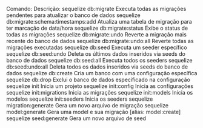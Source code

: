 Comando:	                                           Descrição:
sequelize db:migrate	                               Executa todas as migrações pendentes para atualizar o banco de dados
sequelize db:migrate:schema:timestamps:add	           Atualiza uma tabela de migração para ter marcação de data/hora
sequelize db:migrate:status	                           Exibe o status de todas as migrações
sequelize db:migrate:undo	                           Reverte a migração mais recente do banco de dados
sequelize db:migrate:undo:all	                       Reverte todas as migrações executadas
sequelize db:seed	                                   Executa um seeder específico
sequelize db:seed:undo	                               Deleta os últimos dados inseridos via seeds do banco de dados
sequelize db:seed:all	                               Executa todos os seeders
sequelize db:seed:undo:all	                           Deleta todos os dados inseridos via seeds do banco de dados
sequelize db:create	                                   Cria um banco com uma configuração específica
sequelize db:drop 	                                   Exclui o banco de dados especificado na configuração
sequelize init	                                       Inicia um projeto
sequelize init:config	                               Inicia as configurações
sequelize init:migrations	                           Inicia as migrações
sequelize init:models	                               Inicia os modelos
sequelize init:seeders	                               Inicia os seeders
sequelize migration:generate	                       Gera um novo arquivo de migração
sequelize model:generate	                           Gera uma model e sua migração [alias: model:create]
sequelize seed:generate	                               Gera um novo arquivo de seed